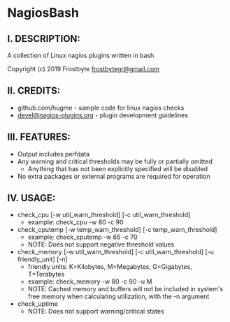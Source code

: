 # NagiosBash

## I. DESCRIPTION:

A collection of Linux nagios plugins written in bash

Copyright (c) 2019 Frostbyte <frostbytegr@gmail.com>

## II. CREDITS:

* github.com/hugme - sample code for linux nagios checks
* devel@nagios-plugins.org - plugin development guidelines

## III. FEATURES:

* Output includes perfdata
* Any warning and critical thresholds may be fully or partially omitted
  - Anything that has not been explicitly specified will be disabled
* No extra packages or external programs are required for operation

## IV. USAGE:

* check_cpu [-w util_warn_threshold] [-c util_warn_threshold]
  - example: check_cpu -w 80 -c 90
* check_cputemp [-w temp_warn_threshold] [-c temp_warn_threshold]
  - example: check_cputemp -w 65 -c 70
  - NOTE: Does not support negative threshold values
* check_memory [-w util_warn_threshold] [-c util_warn_threshold] [-u friendly_unit] [-n]
  - friendly units: K=Kilobytes, M=Megabytes, G=Gigabytes, T=Terabytes
  - example: check_memory -w 80 -c 90 -u M
  - NOTE: Cached memory and buffers will not be included in system's free memory when calculating utilization, with the -n argument
* check_uptime
  - NOTE: Does not support warning/critical states

